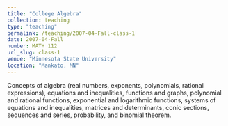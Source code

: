 ```yaml
---
title: "College Algebra"
collection: teaching
type: "teaching"
permalink: /teaching/2007-04-Fall-class-1
date: 2007-04-Fall
number: MATH 112
url_slug: class-1
venue: "Minnesota State University"
location: "Mankato, MN"
---
```


Concepts of algebra (real numbers, exponents, polynomials, rational expressions), equations and inequalities, functions and graphs, polynomial and rational functions, exponential and logarithmic functions, systems of equations and inequalities, matrices and determinants, conic sections, sequences and series, probability, and binomial theorem.
